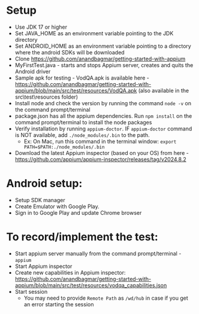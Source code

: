 # Setup

* Use JDK 17 or higher
* Set JAVA_HOME as an environment variable pointing to the JDK directory
* Set ANDROID_HOME as an environment variable pointing to a directory where the android SDKs will be downloaded
* Clone https://github.com/anandbagmar/getting-started-with-appium
* MyFirstTest.java - starts and stops Appium server, creates and quits the Android driver
* Sample apk for testing - VodQA.apk is available here - https://github.com/anandbagmar/getting-started-with-appium/blob/main/src/test/resources/VodQA.apk  (also available in the src\test\resources folder)
* Install node and check the version by running the command `node -v` on the command prompt/terminal
* package.json has all the appium dependencies. Run `npm install` on the command prompt/terminal to install the node packages
* Verify installation by running `appium-doctor`. IF `appium-doctor` command is NOT available, add `./node_modules/.bin` to the path. 
  * Ex: On Mac, run this command in the terminal window: `export PATH=$PATH:./node_modules/.bin`
* Download the latest Appium inspector (based on your OS) from here - https://github.com/appium/appium-inspector/releases/tag/v2024.8.2

# Android setup:
* Setup SDK manager
* Create Emulator with Google Play.
* Sign in to Google Play and update Chrome browser

# To record/implement the test:
* Start appium server manually from the command prompt/terminal - `appium`
* Start Appium inspector
* Create new capabilities in Appium inspector: https://github.com/anandbagmar/getting-started-with-appium/blob/main/src/test/resources/vodqa_capabilities.json
* Start session
  * You may need to provide `Remote Path` as `/wd/hub` in case if you get an error starting the session
